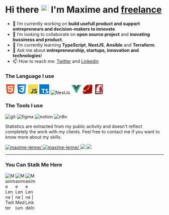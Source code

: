 # Hi there <img src="https://media.giphy.com/media/hvRJCLFzcasrR4ia7z/giphy.gif" width="25px" height="25px"> I'm Maxime and <a href="https://maxime-lenne.fr">freelance</a>

- 🔭 I’m currently working on  **build usefull product and support entrepreneurs and decision-makers to innovate**.
- 👯 I’m looking to collaborate on **open source project** and **inovating bussiness and product**.
- 🌱 I’m currently learning **TypeScript**, **NestJS**, **Ansible** and **Terraform**.
- 💬 Ask me about **entrepreneurship, startups, innovation and technologies**!
- 📫 How to reach me: <a href="https://twitter.com/intent/follow?screen_name=MaximeLenne">Twitter</a> and <a href="https://www.linkedin.com/in/maxime-lenne">Linkedin</a>


<!--
**maxime-lenne/maxime-lenne** is a ✨ _special_ ✨ repository because its `README.md` (this file) appears on your GitHub profile.

Here are some ideas to get you started:

- 🔭 I’m currently working on  **build usefull product and support entrepreneurs and decision-makers to innovate**.
- 🌱 I’m currently learning ...
- 👯 I’m looking to collaborate on ...
- 🤔 I’m looking for help with ...
- 💬 Ask me about ...
- 📫 How to reach me: ...
- 😄 Pronouns: ...
- ⚡ Fun fact: ...

# <img src="https://media.giphy.com/media/hvRJCLFzcasrR4ia7z/giphy.gif" width="25px" height="25px"> Hey, I'm glad to see you

- 🔭 I’m working on **cross-platform applications with React Native**.
- 🌱 I’m currently learning **TypeScript**, **GraphQL** and **TensorFlow.js**.
- 👨‍💻 All of my public speaking is available at [my talks page](https://davidl.fr/talks).
- 💬 Ask me about **React, React Native,** and **Automation Hacks** <a href="https://twitter.com/intent/follow?screen_name=flexbox_" target="_blank"> on Twitter!</a>

-->

### The Language I use

<p align="left">
  <img src="https://raw.githubusercontent.com/devicons/devicon/master/icons/html5/html5-original.svg" alt="html5" width="32" height="32"/>
  <img src="https://raw.githubusercontent.com/devicons/devicon/master/icons/css3/css3-original.svg" alt="css3" width="32" height="32"/>
  <img src="https://raw.githubusercontent.com/devicons/devicon/master/icons/javascript/javascript-original.svg" alt="javascript" width="32" height="32"/>
  <img src="https://raw.githubusercontent.com/devicons/devicon/master/icons/typescript/typescript-original.svg" alt="typescript" width="32" height="32"/>
  <img src="https://cdn.jsdelivr.net/gh/devicons/devicon@latest/icons/nestjs/nestjs-original.svg" alt="NestJs" width="32" height="32"/>
  <img src="https://raw.githubusercontent.com/devicons/devicon/master/icons/vuejs/vuejs-original.svg" alt="vue" width="32" height="32"/>
  <img src="https://raw.githubusercontent.com/devicons/devicon/master/icons/ruby/ruby-original.svg" alt="ruby" width="32" height="32"/>
  <img src="https://raw.githubusercontent.com/devicons/devicon/master/icons/rails/rails-original-wordmark.svg" alt="rails" width="32" height="32"/>
</p>

### The Tools I use

<p align="left">
  <img src="https://www.vectorlogo.zone/logos/git-scm/git-scm-icon.svg" alt="git" width="32" height="32"/>
  <img src="https://www.vectorlogo.zone/logos/figma/figma-icon.svg" alt="figma" width="32" height="32"/>
  <img src="https://upload.vectorlogo.zone/logos/notionso/images/d9327abc-21be-4790-8a5f-752d9c12e33d.svg" alt="notion" width="32" height="32"/>
  <img src="https://upload.vectorlogo.zone/logos/n8nio/images/b751b1e9-f500-4b33-b8b1-3b8126059c0c.svg" alt="n8n" width="32" height="32"/>
</p>

<p>Statistics are extracted from my public activity and doesn't reflect completely the work with my clients. Feel free to contact me if you want to know more about my skills.</p>

<a href="https://github.com/maxime-lenne/">
  <img src="https://github-readme-stats.vercel.app/api?username=maxime-lenne&count_private=true&show_icons=true&theme=buefy" alt="maxime-lenne/" />
  <img src="https://github-readme-stats.vercel.app/api/top-langs/?username=maxime-lenne&count_private=true&layout=compact&hide=html&theme=buefy" alt="maxime-lenne/" />
</a>

<picture>
  <source
    srcset="https://github-readme-stats-apmbudyva-maxime-lennes-projects.vercel.app/api?username=maxime-lenne&count_private=true&show_icons=true&theme=dark"
    media="(prefers-color-scheme: dark)"
  />
  <source
    srcset="https://github-readme-stats-apmbudyva-maxime-lennes-projects.vercel.app/api?username=maxime-lenne&count_private=true&show_icons=true"
    media="(prefers-color-scheme: light), (prefers-color-scheme: no-preference)"
  />
  <img src="https://github-readme-stats-apmbudyva-maxime-lennes-projects.vercel.app/api?username=maxime-lenne&count_private=true&show_icons=true" />
</picture>

<picture>
  <source
    srcset="https://github-readme-stats-apmbudyva-maxime-lennes-projects.vercel.app/api/top-langs/?username=maxime-lenne&count_private=true&show_icons=true&theme=dark"
    media="(prefers-color-scheme: dark)"
  />
  <source
    srcset="https://github-readme-stats-apmbudyva-maxime-lennes-projects.vercel.app/api/top-langs/?username=maxime-lenne&count_private=true&show_icons=true"
    media="(prefers-color-scheme: light), (prefers-color-scheme: no-preference)"
  />
  <img src="https://github-readme-stats-apmbudyva-maxime-lennes-projects.vercel.app/api/top-langs/?username=maxime-lenne&count_private=true&show_icons=true" />
</picture>


<hr />

### You Can Stalk Me Here

<a href="https://twitter.com/intent/follow?screen_name=MaximeLenne">
  <img src="https://cdn.jsdelivr.net/gh/devicons/devicon/icons/twitter/twitter-original.svg" align="left" alt="Maxime Lenne | Twitter" width="32" />
</a>
<a href="https://medium.com/@MaximeLenne">
  <img src="https://www.vectorlogo.zone/logos/medium/medium-tile.svg" align="left" alt="Maxime Lenne | Medium" width="32" />
</a>
<a href="https://www.linkedin.com/in/maxime-lenne">
  <img src="https://cdn.jsdelivr.net/gh/devicons/devicon/icons/linkedin/linkedin-original.svg" align="left" alt="Maxime Lenne | LinkdeIn" width="32" />
</a>
